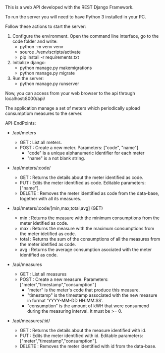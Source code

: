 This is a web API developed with the REST Django Framework.

To run the server you will need to have Python 3 installed in your PC.

Follow these actions to start the server:

1) Configure the environment. Open the command line interface, go to the code folder and write:
	- python -m venv venv
	- source ./venv/scripts/activate
	- pip install -r requirements.txt
2) Initialize django:
    - python manage.py makemigrations
    - python manage.py migrate
3) Run the server:
    - python manage.py runserver

Now, you can access from your web browser to the api through localhost:8000/api/

The application manage a set of meters which periodically upload consumptiom measures to the server.

API-EndPoints:

	
- /api/meters
 	- GET : List all meters.
 	- POST : Create a new meter. Parameters: ["code", "name"].
		- "code" is a unique alphanumeric identifier for each meter
		- "name" is a not blank string.
    
- /api/meters/:code/
  - GET : Returns the details about the meter identified as code.
  - PUT : Edits the meter identified as code. Editable parameters: ["name"].
  - DELETE : Removes the meter identified as code from the data-base, together with all its measures.

- /api/meters/:code/[min,max,total,avg] (GET)
	- min : Returns the measure with the minimum consumptions from the meter idetified as code.
	- max : Returns the measure with the maximum consumptions from the meter idetified as code.
	- total : Returns the sum of the consumptions of all the measures from the meter idetified as code.
	- avg : Returns the average consumption asociated with the meter identified as code.

- /api/measures
  - GET : List all measures
  - POST : Create a new measure. Parameters: ["meter","timestamp","consumption"] 
   	- "meter" is the meter's code that produce this measure.
   	- "timestamp" is the timestamp associated with the new measure in format 'YYYY-MM-DD HH:MM:SS'.
   	- "consumption" is the amount of kWH that were consumend during the measuring interval. It must be >= 0.

- /api/measures/:id/
  - GET : Returns the details about the measure identified with id.
  - PUT : Edits the meter identified with id. Editable parameters: ["meter","timestamp","consumption"].
  - DELETE : Removes the meter identified with id from the data-base. 
